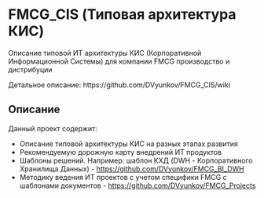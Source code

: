 # FMCG_CIS (Типовая архитектура КИС)
Описание типовой ИТ архитектуры КИС (Корпоративной Информационной Системы) для компании FMCG производство и дистрибуции
<p>Детальное описание: https://github.com/DVyunkov/FMCG_CIS/wiki</p>

## Описание
Данный проект содержит:
- Описание типовой архитектуры КИС на разных этапах развития
- Рекомендуемую дорожную карту внедрений ИТ продуктов
- Шаблоны решений. Например: шаблон КХД (DWH - Корпоративного Хранилища Данных) - https://github.com/DVyunkov/FMCG_BI_DWH
- Методику ведения ИТ проектов с учетом специфики FMCG с шаблонами документов - https://github.com/DVyunkov/FMCG_Projects

